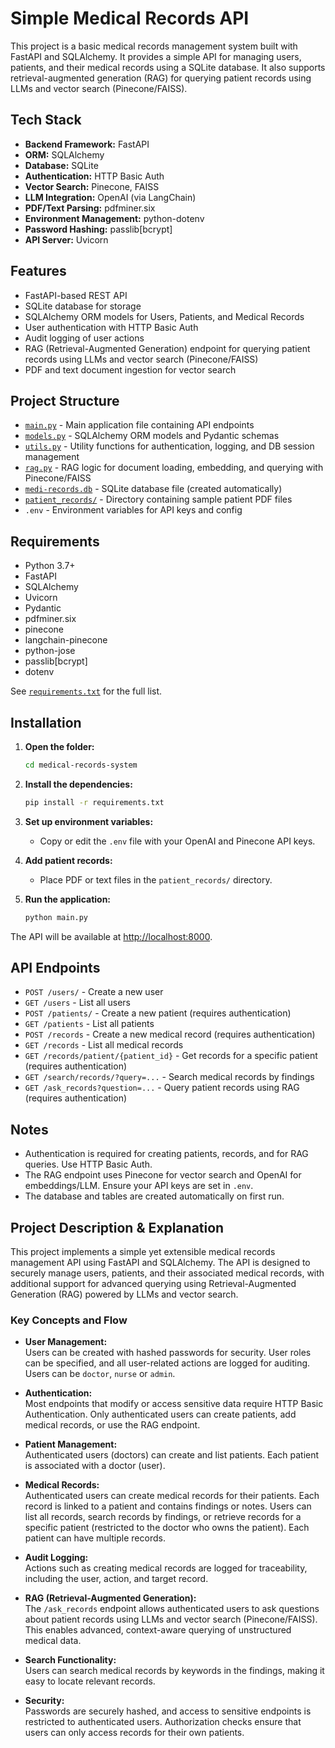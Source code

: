 # Simple Medical Records API

This project is a basic medical records management system built with FastAPI and SQLAlchemy. It provides a simple API for managing users, patients, and their medical records using a SQLite database. It also supports retrieval-augmented generation (RAG) for querying patient records using LLMs and vector search (Pinecone/FAISS).

## Tech Stack

- **Backend Framework:** FastAPI
- **ORM:** SQLAlchemy
- **Database:** SQLite
- **Authentication:** HTTP Basic Auth
- **Vector Search:** Pinecone, FAISS
- **LLM Integration:** OpenAI (via LangChain)
- **PDF/Text Parsing:** pdfminer.six
- **Environment Management:** python-dotenv
- **Password Hashing:** passlib[bcrypt]
- **API Server:** Uvicorn

## Features

- FastAPI-based REST API
- SQLite database for storage
- SQLAlchemy ORM models for Users, Patients, and Medical Records
- User authentication with HTTP Basic Auth
- Audit logging of user actions
- RAG (Retrieval-Augmented Generation) endpoint for querying patient records using LLMs and vector search (Pinecone/FAISS)
- PDF and text document ingestion for vector search

## Project Structure

- [`main.py`](main.py) - Main application file containing API endpoints
- [`models.py`](models.py) - SQLAlchemy ORM models and Pydantic schemas
- [`utils.py`](utils.py) - Utility functions for authentication, logging, and DB session management
- [`rag.py`](rag.py) - RAG logic for document loading, embedding, and querying with Pinecone/FAISS
- [`medi-records.db`](medi-records.db) - SQLite database file (created automatically)
- [`patient_records/`](patient_records/) - Directory containing sample patient PDF files
- `.env` - Environment variables for API keys and config

## Requirements

- Python 3.7+
- FastAPI
- SQLAlchemy
- Uvicorn
- Pydantic
- pdfminer.six
- pinecone
- langchain-pinecone
- python-jose
- passlib[bcrypt]
- dotenv

See [`requirements.txt`](requirements.txt) for the full list.

## Installation

1. **Open the folder:**
   ```sh
   cd medical-records-system
   ```

2. **Install the dependencies:**
   ```sh
   pip install -r requirements.txt
   ```

3. **Set up environment variables:**
   - Copy or edit the `.env` file with your OpenAI and Pinecone API keys.

4. **Add patient records:**
   - Place PDF or text files in the `patient_records/` directory.

5. **Run the application:**
   ```sh
   python main.py
   ```

The API will be available at [http://localhost:8000](http://localhost:8000).

## API Endpoints

- `POST /users/` - Create a new user
- `GET /users` - List all users
- `POST /patients/` - Create a new patient (requires authentication)
- `GET /patients` - List all patients
- `POST /records` - Create a new medical record (requires authentication)
- `GET /records` - List all medical records
- `GET /records/patient/{patient_id}` - Get records for a specific patient (requires authentication)
- `GET /search/records/?query=...` - Search medical records by findings
- `GET /ask_records?question=...` - Query patient records using RAG (requires authentication)

## Notes

- Authentication is required for creating patients, records, and for RAG queries. Use HTTP Basic Auth.
- The RAG endpoint uses Pinecone for vector search and OpenAI for embeddings/LLM. Ensure your API keys are set in `.env`.
- The database and tables are created automatically on first run.

## Project Description & Explanation

This project implements a simple yet extensible medical records management API using FastAPI and SQLAlchemy. The API is designed to securely manage users, patients, and their associated medical records, with additional support for advanced querying using Retrieval-Augmented Generation (RAG) powered by LLMs and vector search.

### Key Concepts and Flow

- **User Management:**  
  Users can be created with hashed passwords for security. User roles can be specified, and all user-related actions are logged for auditing. Users can be `doctor`, `nurse` or `admin`.

- **Authentication:**  
  Most endpoints that modify or access sensitive data require HTTP Basic Authentication. Only authenticated users can create patients, add medical records, or use the RAG endpoint.

- **Patient Management:**  
  Authenticated users (doctors) can create and list patients. Each patient is associated with a doctor (user).

- **Medical Records:**  
  Authenticated users can create medical records for their patients. Each record is linked to a patient and contains findings or notes. Users can list all records, search records by findings, or retrieve records for a specific patient (restricted to the doctor who owns the patient). Each patient can have multiple records.

- **Audit Logging:**  
  Actions such as creating medical records are logged for traceability, including the user, action, and target record.

- **RAG (Retrieval-Augmented Generation):**  
  The `/ask_records` endpoint allows authenticated users to ask questions about patient records using LLMs and vector search (Pinecone/FAISS). This enables advanced, context-aware querying of unstructured medical data.

- **Search Functionality:**  
  Users can search medical records by keywords in the findings, making it easy to locate relevant records.

- **Security:**  
  Passwords are securely hashed, and access to sensitive endpoints is restricted to authenticated users. Authorization checks ensure that users can only access records for their own patients.

